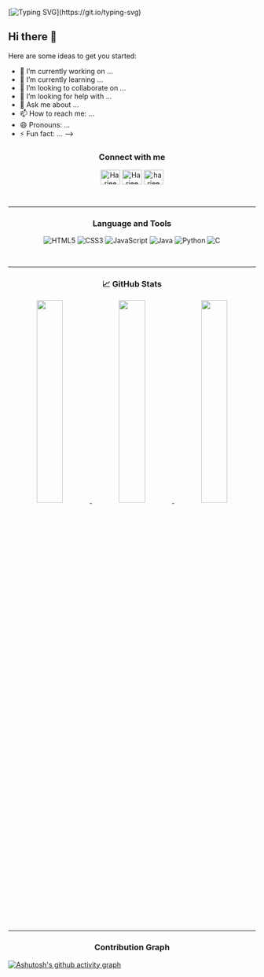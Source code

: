 [![Typing SVG](https://readme-typing-svg.herokuapp.com?color=2E2E2E&size=35&center=true&vCenter=true&width=1000&lines=HELLO%2C+I'm+Hari+Narayanan.;Im+a+Mern+Stack+Developer+and+Software+Engineer;Currently+Studying+At+Anna+University+In+Second+Year;Passionate+about+Building+scalable+applications+and+delivering+impactful+solutions.;Always+learning+and+growing+in+the+world+of+Web+Development+and+Technology.;Let’s+build+the+future+of+the+web+together!)](https://git.io/typing-svg)
## Hi there 👋


Here are some ideas to get you started:

- 🔭 I’m currently working on ...
- 🌱 I’m currently learning ...
- 👯 I’m looking to collaborate on ...
- 🤔 I’m looking for help with ...
- 💬 Ask me about ...
- 📫 How to reach me: ...
- 😄 Pronouns: ...
- ⚡ Fun fact: ...
-->

<h3 align="center">Connect with me</h3>
<p align="center">
<a href="https://linkedin.com/in/Hari Narayanan.R" target="blank"><img align="center" src="https://raw.githubusercontent.com/rahuldkjain/github-profile-readme-generator/master/src/images/icons/Social/linked-in-alt.svg" alt="Hariee" height="30" width="40" /></a>
<a href="https://fb.com/harivedha.hari.2025" target="blank"><img align="center" src="https://raw.githubusercontent.com/rahuldkjain/github-profile-readme-generator/master/src/images/icons/Social/facebook.svg" alt="Hariee" height="30" width="40" /></a>
<a href="https://instagram.com/hxriiee.preetzz" target="blank"><img align="center" src="https://raw.githubusercontent.com/rahuldkjain/github-profile-readme-generator/master/src/images/icons/Social/instagram.svg" alt="hariee" height="30" width="40" /></a>
</p>

<br />
<hr />

<h3 align="center">Language and Tools</h3>
<div align="center">
  
  ![HTML5](https://img.shields.io/badge/html5-%23E34F26.svg?style=for-the-badge&logo=html5&logoColor=white) 
![CSS3](https://img.shields.io/badge/css3-%231572B6.svg?style=for-the-badge&logo=css3&logoColor=white)
![JavaScript](https://img.shields.io/badge/javascript-%23323330.svg?style=for-the-badge&logo=javascript&logoColor=%23F7DF1E) 
![Java](https://img.shields.io/badge/java-%23ED8B00.svg?style=for-the-badge&logo=java&logoColor=white)
![Python](https://img.shields.io/badge/python-%23EDGB00.svg?style=for-the-badge&logo=python&logoColor=white)
![C](https://img.shields.io/badge/c-%23ED8BA0.svg?style=for-the-badge&logo=c&logoColor=white)
</div>

<br />
<hr />
<h3 align="center"> &#x1f4c8; GitHub Stats</h3>
<div align="center" >
    <a  href="https://github.com/Harivedha-wed">
    <img src="http://github-profile-summary-cards.vercel.app/api/cards/stats?username=Harivedha-wed&theme=dark" width="32.5%">
    <img src="http://github-profile-summary-cards.vercel.app/api/cards/repos-per-language?username=Harivedha-wed&theme=dark" width="32.5%">
    <img src="http://github-profile-summary-cards.vercel.app/api/cards/most-commit-language?username=Harivedha-wed&theme=dark" width="32.5%">
    </a>
</div>

<hr>

<h3 align="center">Contribution Graph </h3>
  
[![Ashutosh's github activity graph](https://github-readme-activity-graph.vercel.app/graph?username=Harivedha-wed&theme=github-compact)](https://github.com/ashutosh00710/github-readme-activity-graph)
